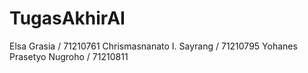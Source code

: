 # TugasAkhirAI
Elsa Grasia / 71210761 Chrismasnanato I. Sayrang / 71210795 Yohanes Prasetyo Nugroho / 71210811
